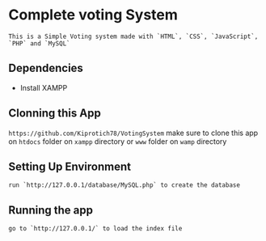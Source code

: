 # Complete voting System
    This is a Simple Voting system made with `HTML`, `CSS`, `JavaScript`, `PHP` and `MySQL`

## Dependencies
   - Install XAMPP


## Clonning this App

`https://github.com/Kiprotich78/VotingSystem` make sure to clone this app on `htdocs` folder on `xampp` directory or `www` folder on `wamp` directory

## Setting Up Environment
    run `http://127.0.0.1/database/MySQL.php` to create the database


## Running the app
    go to `http://127.0.0.1/` to load the index file